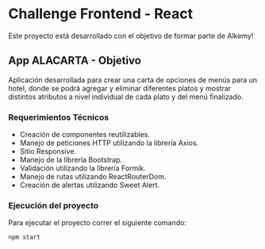# Challenge Frontend -  React

Este proyecto está desarrollado con el objetivo de formar parte de Alkemy!

## App ALACARTA - Objetivo

Aplicación desarrollada para crear una carta de opciones de menús para un hotel, donde se podrá agregar y eliminar diferentes platos y mostrar distintos atributos a nivel individual de cada plato y del menú finalizado.

### Requerimientos Técnicos

- Creación de componentes reutilizables.
- Manejo de peticiones HTTP utilizando la librería Axios.
- Sitio Responsive.
- Manejo de la librería Bootstrap.
- Validación utilizando la librería Formik. 
- Manejo de rutas utilizando ReactRouterDom.
- Creación de alertas utilizando Sweet Alert.

### Ejecución del proyecto

Para ejecutar el proyecto correr el siguiente comando:

```npm start```
